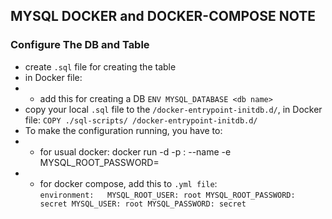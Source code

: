 ## MYSQL DOCKER and DOCKER-COMPOSE NOTE

### Configure The DB and Table
- create `.sql` file for creating the table
- in Docker file:
- - add this for creating a DB `ENV MYSQL_DATABASE <db name>`
- copy your local `.sql` file to the `/docker-entrypoint-initdb.d/`, in Docker file: `COPY ./sql-scripts/ /docker-entrypoint-initdb.d/`
- To make the configuration running, you have to:
- - for usual docker: docker run -d -p <host port>:<docker port> --name <container name> -e MYSQL_ROOT_PASSWORD=<the pass> <image name>
- - for docker compose, add this to `.yml file`:    
`
environment:  
    MYSQL_ROOT_USER: root
    MYSQL_ROOT_PASSWORD: secret
    MYSQL_USER: root
    MYSQL_PASSWORD: secret
`